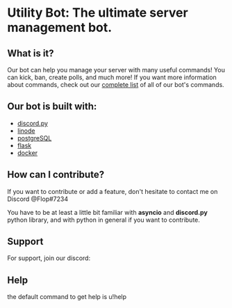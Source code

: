 # Utility Bot: The ultimate server management bot.


## What is it?
Our bot can help you manage your server with many useful commands! You can kick, ban, create polls, and much more! If you want more information about commands, check out our [complete list](utilitybot.co/commands) of all of our bot's commands.

## Our bot is built with:

- [discord.py](https://github.com/Rapptz/discord.py)
- [linode](https://www.linode.com/) 
- [postgreSQL](https://www.postgresql.org/)
- [flask](https://github.com/pallets/flask)
- [docker](https://www.docker.com/)

## How can I contribute?

If you want to contribute or add a feature, don't hesitate to contact me on Discord @Flop#7234


You have to be at least a little bit familiar with **asyncio** and **discord.py** python library, 
and with python in general if you want to contribute.


## Support

For support, join our discord:

## Help
the default command to get help is u!help
